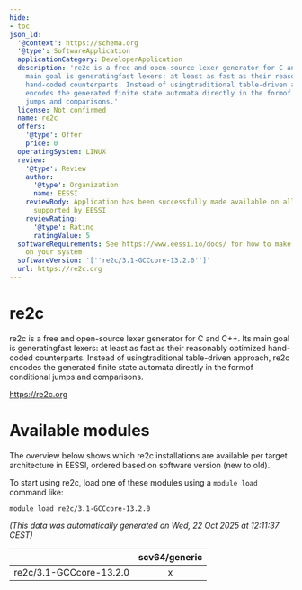 ```yaml
---
hide:
- toc
json_ld:
  '@context': https://schema.org
  '@type': SoftwareApplication
  applicationCategory: DeveloperApplication
  description: 're2c is a free and open-source lexer generator for C and C++. Its
    main goal is generatingfast lexers: at least as fast as their reasonably optimized
    hand-coded counterparts. Instead of usingtraditional table-driven approach, re2c
    encodes the generated finite state automata directly in the formof conditional
    jumps and comparisons.'
  license: Not confirmed
  name: re2c
  offers:
    '@type': Offer
    price: 0
  operatingSystem: LINUX
  review:
    '@type': Review
    author:
      '@type': Organization
      name: EESSI
    reviewBody: Application has been successfully made available on all architectures
      supported by EESSI
    reviewRating:
      '@type': Rating
      ratingValue: 5
  softwareRequirements: See https://www.eessi.io/docs/ for how to make EESSI available
    on your system
  softwareVersion: '[''re2c/3.1-GCCcore-13.2.0'']'
  url: https://re2c.org
---
```


re2c
====


re2c is a free and open-source lexer generator for C and C++. Its main goal is generatingfast lexers: at least as fast as their reasonably optimized hand-coded counterparts. Instead of usingtraditional table-driven approach, re2c encodes the generated finite state automata directly in the formof conditional jumps and comparisons.

https://re2c.org
# Available modules


The overview below shows which re2c installations are available per target architecture in EESSI, ordered based on software version (new to old).

To start using re2c, load one of these modules using a `module load` command like:

```shell
module load re2c/3.1-GCCcore-13.2.0
```

*(This data was automatically generated on Wed, 22 Oct 2025 at 12:11:37 CEST)*

| |scv64/generic|
| :---: | :---: |
|re2c/3.1-GCCcore-13.2.0|x|
